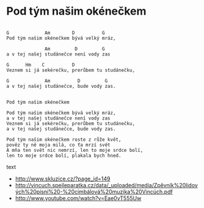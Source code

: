 
# Pod tým našim okénečkem

```

G             Am        D          G
Pod tým našim okénečkem bývá velký mráz,

              Am         D         G
a v tej našej studánečce není vody zas

G      Hm    C          D
Veznem si já sekérečku, prerůbem tu studánečku,

G             Am          D         G
a v tej našej studánečce, bude vody zas.


```


```
Pod tým našim okénečkem

Pod tým našim okénečkem bývá velký mráz,
a v tej našej studánečce není vody zas
Veznem si já sekérečku, prerůbem tu studánečku,
a v tej našej studánečce, bude vody zas.

Pod tým našim okénečkem roste z růže květ,
pověz ty ně moja milá, co ťa mrzí svět
A mňa ten svět nic nemrzí, len to moje srdce bolí,
len to moje srdce bolí, plakala bych hned.

```


text
* http://www.skluzice.cz/?page_id=149
* http://vincuch.spejleparatka.cz/data/_uploaded/media/Zpěvník%20lidových%20písní%20-%20cimbálová%20muzika%20Vincúch.pdf
* http://www.youtube.com/watch?v=Eae0vT555Uw


